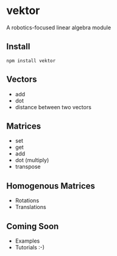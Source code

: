 # vektor

A robotics-focused linear algebra module

## Install
`npm install vektor`

## Vectors
* add 
* dot 
* distance between two vectors

## Matrices
* set
* get
* add
* dot (multiply)
* transpose

## Homogenous Matrices
* Rotations
* Translations

## Coming Soon
* Examples
* Tutorials :-)